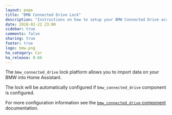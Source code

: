 ```yaml
---
layout: page
title: "BMW Connected Drive Lock"
description: "Instructions on how to setup your BMW Connected Drive account with Home Assistant."
date: 2018-02-22 23:00
sidebar: true
comments: false
sharing: true
footer: true
logo: bmw.png
ha_category: Car
ha_release: 0.66
---
```



The `bmw_connected_drive` lock platform allows you to import data on your BMW into Home Assistant.

The lock will be automatically configured if `bmw_connected_drive` component is configured.

For more configuration information see the [`bmw_connected_drive` component](/components/bmw_connected_drive/) documentation.

